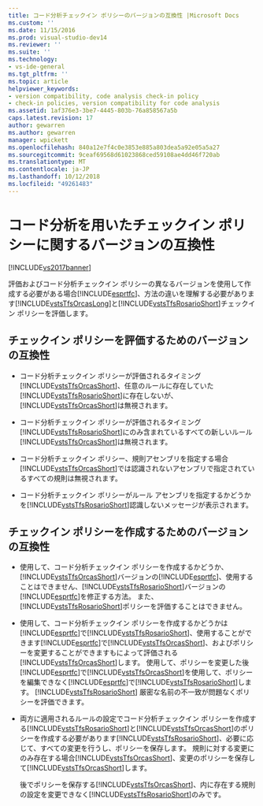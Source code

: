 ```yaml
---
title: コード分析チェックイン ポリシーのバージョンの互換性 |Microsoft Docs
ms.custom: ''
ms.date: 11/15/2016
ms.prod: visual-studio-dev14
ms.reviewer: ''
ms.suite: ''
ms.technology:
- vs-ide-general
ms.tgt_pltfrm: ''
ms.topic: article
helpviewer_keywords:
- version compatibility, code analysis check-in policy
- check-in policies, version compatibility for code analysis
ms.assetid: 1af376e3-3be7-4445-803b-76a858567a5b
caps.latest.revision: 17
author: gewarren
ms.author: gewarren
manager: wpickett
ms.openlocfilehash: 840a12e7f4c0e3853e885a803dea5a92e05a5a27
ms.sourcegitcommit: 9ceaf69568d61023868ced59108ae4dd46f720ab
ms.translationtype: MT
ms.contentlocale: ja-JP
ms.lasthandoff: 10/12/2018
ms.locfileid: "49261483"
---
```

# <a name="version-compatibility-for-code-analysis-check-in-policies"></a>コード分析を用いたチェックイン ポリシーに関するバージョンの互換性
[!INCLUDE[vs2017banner](../includes/vs2017banner.md)]

評価およびコード分析チェックイン ポリシーの異なるバージョンを使用して作成する必要がある場合[!INCLUDE[esprtfc](../includes/esprtfc-md.md)]、方法の違いを理解する必要があります[!INCLUDE[vstsTfsOrcasLong](../includes/vststfsorcaslong-md.md)]と[!INCLUDE[vstsTfsRosarioShort](../includes/vststfsrosarioshort-md.md)]チェックイン ポリシーを評価します。  
  
## <a name="version-compatibility-for-evaluating-check-in-policies"></a>チェックイン ポリシーを評価するためのバージョンの互換性  
  
-   コード分析チェックイン ポリシーが評価されるタイミング[!INCLUDE[vstsTfsOrcasShort](../includes/vststfsorcasshort-md.md)]、任意のルールに存在していた[!INCLUDE[vstsTfsRosarioShort](../includes/vststfsrosarioshort-md.md)]に存在しないが、[!INCLUDE[vstsTfsOrcasShort](../includes/vststfsorcasshort-md.md)]は無視されます。  
  
-   コード分析チェックイン ポリシーが評価されるタイミング[!INCLUDE[vstsTfsRosarioShort](../includes/vststfsrosarioshort-md.md)]にのみ含まれているすべての新しいルール[!INCLUDE[vstsTfsOrcasShort](../includes/vststfsorcasshort-md.md)]は無視されます。  
  
-   コード分析チェックイン ポリシー、規則アセンブリを指定する場合[!INCLUDE[vstsTfsOrcasShort](../includes/vststfsorcasshort-md.md)]では認識されないアセンブリで指定されているすべての規則は無視されます。  
  
-   コード分析チェックイン ポリシーがルール アセンブリを指定するかどうかを[!INCLUDE[vstsTfsRosarioShort](../includes/vststfsrosarioshort-md.md)]認識しないメッセージが表示されます。  
  
## <a name="version-compatibility-for-authoring-check-in-policies"></a>チェックイン ポリシーを作成するためのバージョンの互換性  
  
-   使用して、コード分析チェックイン ポリシーを作成するかどうか、[!INCLUDE[vstsTfsOrcasShort](../includes/vststfsorcasshort-md.md)]バージョンの[!INCLUDE[esprtfc](../includes/esprtfc-md.md)]、使用することはできません、[!INCLUDE[vstsTfsRosarioShort](../includes/vststfsrosarioshort-md.md)]バージョンの[!INCLUDE[esprtfc](../includes/esprtfc-md.md)]を修正する方法。 また、[!INCLUDE[vstsTfsRosarioShort](../includes/vststfsrosarioshort-md.md)]ポリシーを評価することはできません。  
  
-   使用して、コード分析チェックイン ポリシーを作成するかどうかは[!INCLUDE[esprtfc](../includes/esprtfc-md.md)]で[!INCLUDE[vstsTfsRosarioShort](../includes/vststfsrosarioshort-md.md)]、使用することができます[!INCLUDE[esprtfc](../includes/esprtfc-md.md)]で[!INCLUDE[vstsTfsOrcasShort](../includes/vststfsorcasshort-md.md)]、およびポリシーを変更することができますもによって評価される[!INCLUDE[vstsTfsOrcasShort](../includes/vststfsorcasshort-md.md)]します。 使用して、ポリシーを変更した後[!INCLUDE[esprtfc](../includes/esprtfc-md.md)]で[!INCLUDE[vstsTfsOrcasShort](../includes/vststfsorcasshort-md.md)]を使用して、ポリシーを編集できなく[!INCLUDE[esprtfc](../includes/esprtfc-md.md)]で[!INCLUDE[vstsTfsRosarioShort](../includes/vststfsrosarioshort-md.md)]します。 [!INCLUDE[vstsTfsRosarioShort](../includes/vststfsrosarioshort-md.md)] 厳密な名前の不一致が問題なくポリシーを評価できます。  
  
-   両方に適用されるルールの設定でコード分析チェックイン ポリシーを作成する[!INCLUDE[vstsTfsRosarioShort](../includes/vststfsrosarioshort-md.md)]と[!INCLUDE[vstsTfsOrcasShort](../includes/vststfsorcasshort-md.md)]のポリシーを作成する必要があります[!INCLUDE[vstsTfsRosarioShort](../includes/vststfsrosarioshort-md.md)]、必要に応じて、すべての変更を行うし、ポリシーを保存します。 規則に対する変更にのみ存在する場合[!INCLUDE[vstsTfsOrcasShort](../includes/vststfsorcasshort-md.md)]、変更のポリシーを保存して[!INCLUDE[vstsTfsOrcasShort](../includes/vststfsorcasshort-md.md)]します。  
  
     後でポリシーを保存する[!INCLUDE[vstsTfsOrcasShort](../includes/vststfsorcasshort-md.md)]、内に存在する規則の設定を変更できなく[!INCLUDE[vstsTfsRosarioShort](../includes/vststfsrosarioshort-md.md)]のみです。



